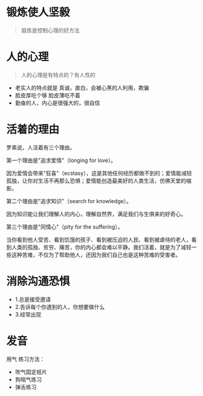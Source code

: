 
# 锻炼使人坚毅
> 锻炼是控制心理的好方法

# 人的心理

> 人的心理是有特点的？有人性的

- 老实人的特点就是 真诚，直白，会被心黑的人利用，欺骗
- 脸皮厚吃个够 脸皮薄吃不着
- 勤奋的人，内心是很强大的，很自信




# 活着的理由
罗素说，人活着有三个理由。

第一个理由是"追求爱情"（longing for love）。

因为爱情会带来"狂喜"（ecstasy），这是其他任何经历都做不到的；爱情能减轻孤独，让你对生活不再那么恐惧；爱情能创造最美好的人类生活，仿佛天堂的缩影。

第二个理由是"追求知识"（search for knowledge）。

因为知识能让我们理解人的内心，理解自然界，满足我们与生俱来的好奇心。

第三个理由是"同情心"（pity for the suffering）。

当你看到他人受苦、看到饥饿的孩子、看到被压迫的人民、看到被虐待的老人，看到人类的孤独、贫穷、痛苦，你的内心都会难以平静。我们活着，就是为了减轻一些这种苦难，不仅为了帮助他人，还因为我们自己也是这种苦难的受害者。

# 消除沟通恐惧

- 1.总是接受邀请
- 2.告诉每个你遇到的人，你想要做什么
- 3.经常出现

# 发音

用气 练习方法：
- 吹气固定纸片
- 狗喘气练习
- 弹舌练习
